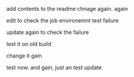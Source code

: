 add contents to the readme
chnage again. again

edit to check the job environemnt test failure

update again to check the failure


test it on old build

change it gain

test now. and gain, just an test update
